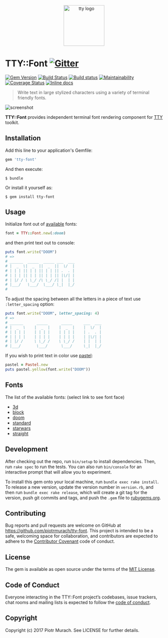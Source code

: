 <div align="center">
  <a href="https://piotrmurach.github.io/tty" target="_blank"><img width="130" src="https://cdn.rawgit.com/piotrmurach/tty/master/images/tty.png" alt="tty logo" /></a>
</div>

# TTY::Font [![Gitter](https://badges.gitter.im/Join%20Chat.svg)][gitter]

[![Gem Version](https://badge.fury.io/rb/tty-font.svg)][gem]
[![Build Status](https://secure.travis-ci.org/piotrmurach/tty-font.svg?branch=master)][travis]
[![Build status](https://ci.appveyor.com/api/projects/status/cj4owy2vlty2q1ko?svg=true)][appveyor]
[![Maintainability](https://api.codeclimate.com/v1/badges/b0d6263bd34e1c0cae74/maintainability)][codeclimate]
[![Coverage Status](https://coveralls.io/repos/github/piotrmurach/tty-font/badge.svg)][coverage]
[![Inline docs](http://inch-ci.org/github/piotrmurach/tty-font.svg?branch=master)][inchpages]

[gitter]: https://gitter.im/piotrmurach/tty
[gem]: http://badge.fury.io/rb/tty-font
[travis]: http://travis-ci.org/piotrmurach/tty-font
[appveyor]: https://ci.appveyor.com/project/piotrmurach/tty-font
[codeclimate]: https://codeclimate.com/github/piotrmurach/tty-font/maintainability
[coverage]: https://coveralls.io/github/piotrmurach/tty-font
[inchpages]: http://inch-ci.org/github/piotrmurach/tty-font

> Write text in large stylized characters using a variety of terminal friendly fonts.

![screenshot](https://github.com/piotrmurach/tty-font/raw/master/assets/starwars_logo.png)

**TTY::Font** provides independent terminal font rendering component for [TTY](https://github.com/piotrmurach/tty) toolkit.

## Installation

Add this line to your application's Gemfile:

```ruby
gem 'tty-font'
```

And then execute:

    $ bundle

Or install it yourself as:

    $ gem install tty-font

## Usage

Initialize font out of [available](#fonts) fonts:

```ruby
font = TTY::Font.new(:doom)
```

and then print text out to console:

```ruby
puts font.write("DOOM")
# =>
# ______  _____  _____ ___  ___
# |  _  \|  _  ||  _  ||  \/  |
# | | | || | | || | | || .  . |
# | | | || | | || | | || |\/| |
# | |/ / \ \_/ /\ \_/ /| |  | |
# |___/   \___/  \___/ \_|  |_/
#
```

To adjust the spacing between all the letters in a piece of text use `:letter_spacing` option:

```ruby
puts font.write("DOOM", letter_spacing: 4)
# =>
# ______      _____      _____     ___  ___
# |  _  \    |  _  |    |  _  |    |  \/  |
# | | | |    | | | |    | | | |    | .  . |
# | | | |    | | | |    | | | |    | |\/| |
# | |/ /     \ \_/ /    \ \_/ /    | |  | |
# |___/       \___/      \___/     \_|  |_/
```

If you wish to print text in color use [pastel](https://github.com/piotrmurach/pastel):

```ruby
pastel = Pastel.new
puts pastel.yellow(font.write("DOOM"))
```

## Fonts

The list of the available fonts: (select link to see font face)

* [3d](fonts/3d.md)
* [block](fonts/block.md)
* [doom](fonts/doom.md)
* [standard](fonts/standard.md)
* [starwars](fonts/starwars.md)
* [straight](fonts/straight.md)

## Development

After checking out the repo, run `bin/setup` to install dependencies. Then, run `rake spec` to run the tests. You can also run `bin/console` for an interactive prompt that will allow you to experiment.

To install this gem onto your local machine, run `bundle exec rake install`. To release a new version, update the version number in `version.rb`, and then run `bundle exec rake release`, which will create a git tag for the version, push git commits and tags, and push the `.gem` file to [rubygems.org](https://rubygems.org).

## Contributing

Bug reports and pull requests are welcome on GitHub at https://github.com/piotrmurach/tty-font. This project is intended to be a safe, welcoming space for collaboration, and contributors are expected to adhere to the [Contributor Covenant](http://contributor-covenant.org) code of conduct.

## License

The gem is available as open source under the terms of the [MIT License](https://opensource.org/licenses/MIT).

## Code of Conduct

Everyone interacting in the TTY::Font project’s codebases, issue trackers, chat rooms and mailing lists is expected to follow the [code of conduct](https://github.com/piotrmurach/tty-font/blob/master/CODE_OF_CONDUCT.md).

## Copyright

Copyright (c) 2017 Piotr Murach. See LICENSE for further details.
